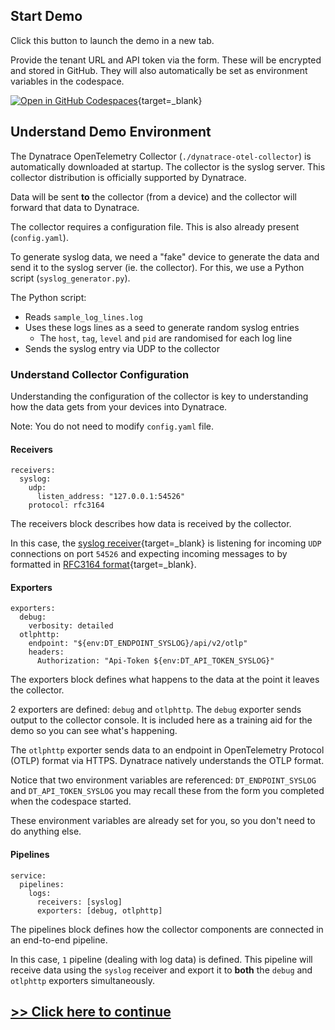 ## Start Demo

Click this button to launch the demo in a new tab.

Provide the tenant URL and API token via the form. These will be encrypted and stored in GitHub. They will also automatically be set as environment variables in the codespace.

[![Open in GitHub Codespaces](https://github.com/codespaces/badge.svg)](https://codespaces.new/dynatrace/obslab-syslog){target=_blank}

## Understand Demo Environment

The Dynatrace OpenTelemetry Collector (`./dynatrace-otel-collector`) is automatically downloaded at startup. The collector is the syslog server. This collector distribution is officially supported by Dynatrace.

Data will be sent **to** the collector (from a device) and the collector will forward that data to Dynatrace.

The collector requires a configuration file. This is also already present (`config.yaml`).

To generate syslog data, we need a "fake" device to generate the data and send it to the syslog server (ie. the collector). For this, we use a Python script (`syslog_generator.py`).

The Python script:

* Reads `sample_log_lines.log`
* Uses these logs lines as a seed to generate random syslog entries
    * The `host`, `tag`, `level` and `pid` are randomised for each log line
* Sends the syslog entry via UDP to the collector

### Understand Collector Configuration

Understanding the configuration of the collector is key to understanding how the data gets from your devices into Dynatrace.

Note: You do not need to modify `config.yaml` file.

#### Receivers

```
receivers:
  syslog:
    udp:
      listen_address: "127.0.0.1:54526"
    protocol: rfc3164
```

The receivers block describes how data is received by the collector.

In this case, the [syslog receiver](https://github.com/open-telemetry/opentelemetry-collector-contrib/tree/main/receiver/syslogreceiver){target=_blank} is listening for incoming `UDP` connections on port `54526` and expecting incoming messages to by formatted in [RFC3164 format](https://datatracker.ietf.org/doc/html/rfc3164){target=_blank}.

#### Exporters

```
exporters:
  debug:
    verbosity: detailed
  otlphttp:
    endpoint: "${env:DT_ENDPOINT_SYSLOG}/api/v2/otlp"
    headers:
      Authorization: "Api-Token ${env:DT_API_TOKEN_SYSLOG}"
```

The exporters block defines what happens to the data at the point it leaves the collector.

2 exporters are defined: `debug` and `otlphttp`. The `debug` exporter sends output to the collector console. It is included here as a training aid for the demo so you can see what's happening.

The `otlphttp` exporter sends data to an endpoint in OpenTelemetry Protocol (OTLP) format via HTTPS. Dynatrace natively understands the OTLP format.

Notice that two environment variables are referenced: `DT_ENDPOINT_SYSLOG` and `DT_API_TOKEN_SYSLOG` you may recall these from the form you completed when the codespace started.

These environment variables are already set for you, so you don't need to do anything else.

#### Pipelines

```
service:
  pipelines:
    logs:
      receivers: [syslog]
      exporters: [debug, otlphttp]
```

The pipelines block defines how the collector components are connected in an end-to-end pipeline.

In this case, `1` pipeline (dealing with log data) is defined. This pipeline will receive data using the `syslog` receiver and export it to **both** the `debug` and `otlphttp` exporters simultaneously.

## [>> Click here to continue](run-demo.md)
